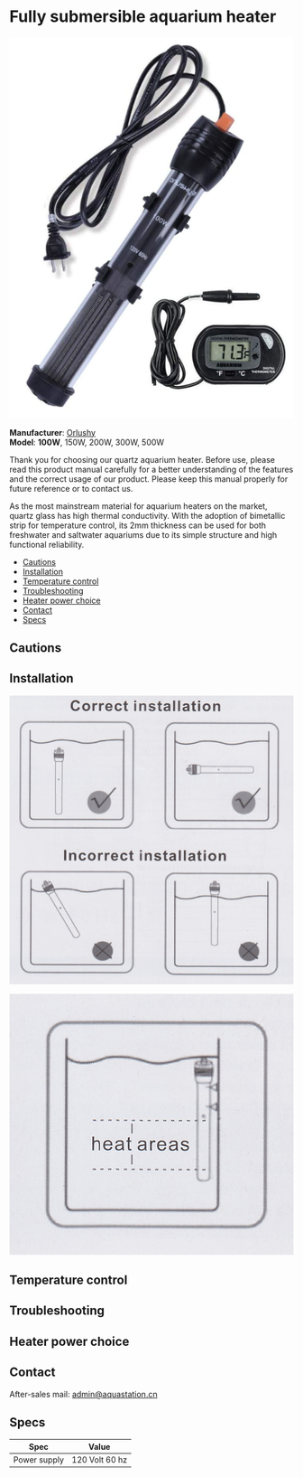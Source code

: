 # Fully submersible aquarium heater

![Orlushy heater](images/orlushy/heater/unit.png)

**Manufacturer**: [Orlushy](https://www.amazon.com/s?k=Orlushy&ref=bl_dp_s_web_19262582011)  
**Model**: **100W**, 150W, 200W, 300W, 500W

Thank you for choosing our quartz aquarium heater. Before use, please read this product manual carefully for a better understanding of the features and the correct usage of our product. Please keep this manual properly for future reference or to contact us.

As the most mainstream material for aquarium heaters on the market, quartz glass has high thermal conductivity. With the adoption of bimetallic strip for temperature control, its 2mm thickness can be used for both freshwater and saltwater aquariums due to its simple structure and high functional reliability.

* [Cautions](#Cautions)
* [Installation](#Installation)
* [Temperature control](#Temperature-control)
* [Troubleshooting](#Troubleshooting)
* [Heater power choice](#Heater-power-choice)
* [Contact](#Contact)
* [Specs](#Specs)

## Cautions



## Installation

![](images/orlushy/heater/installation.png)

![](images/orlushy/heater/heat_areas.png)

## Temperature control



## Troubleshooting

## Heater power choice

## Contact

After-sales mail: admin@aquastation.cn

## Specs

| Spec | Value |
|---|---|
| Power supply | 120 Volt 60 hz |
